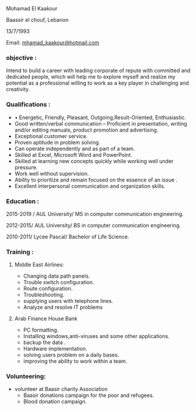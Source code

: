Mohamad El Kaakour

Baassir el chouf, Lebanon

13/7/1993

Email: mhamad_kaakour@hotmail.com 



### **objective** :
Intend to build a career with leading corporate of repute with committed and dedicated people, which will help me to explore myself and realize my potential as a professional willing to work as a key player in challenging and creativity.

### **Qualifications** :

* •	Energetic, Friendly, Pleasant, Outgoing,Result-Oriented, Enthusiastic.
* Good written/verbal communication – Proficient in presentation, writing and/or editing manuals, product promotion and advertising.
* Exceptional customer service.
* Proven aptitude in problem solving.
* Can operate independently and as part of a team.
* Skilled at Excel, Microsoft Word and PowerPoint.
* Skilled at learning new concepts quickly while working well under pressure.
* Work well without supervision.
* Ability to prioritize and remain focused on the essence of an issue .
* Excellent interpersonal communication and organization skills.

### **Education** : 
2015-2019 / AUL University/ MS in computer communication engineering.

2012-2015/ AUL University/ BS in computer communication engineering.

2010-2011/ Lycee Pascal/ Bachelor of Life Science. 

### **Training** :
1. Middle East Airlines: 
    - Changing data path panels.
    - Trouble switch configuration.
    - Route configuration.
    - Troubleshooting.
    - supplying users with telephone lines.
    - Analyze and resolve IT problems

2. Arab Finance House Bank 
    - PC formatting.
    - Installing windows,anti-viruses and some other applications.
    - backup the data .
    - Hardware implementation.
    - solving users problem on a daily bases. 
    - improving the ability to work within a team.

### **Volunteering**:
+ volunteer at Baasir charity Association
    - Baasir donations campaign for the poor and refugees.
    - Blood donation campaign. 

